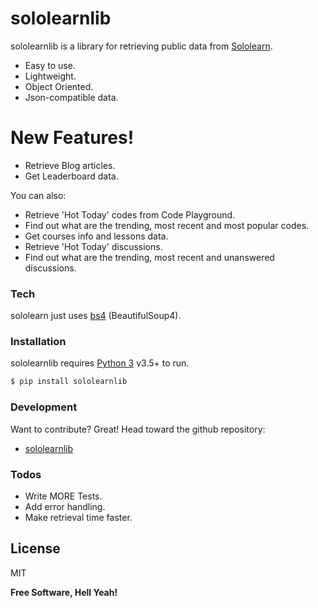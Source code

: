 # sololearnlib

sololearnlib is a library for retrieving public data from [Sololearn](https://www.sololearn.com).

  - Easy to use.
  - Lightweight.
  - Object Oriented.
  - Json-compatible data.

# New Features!

  - Retrieve Blog articles.
  - Get Leaderboard data.
 
You can also:
  - Retrieve 'Hot Today' codes from Code Playground. 
  - Find out what are the trending, most recent and most popular codes. 
  - Get courses info and lessons data.
  - Retrieve 'Hot Today' discussions.
  - Find out what are the trending, most recent and unanswered discussions.

### Tech

sololearn just uses [bs4](https://pypi.org/project/bs4/) (BeautifulSoup4).

### Installation

sololearnlib requires [Python 3](https://www.python.org/) v3.5+ to run.



```sh
$ pip install sololearnlib
```

### Development

Want to contribute? Great!
Head toward the github repository:
- [sololearnlib](https://github.com/Or-i0n/sololearnlib)

### Todos

 - Write MORE Tests.
 - Add error handling.
 - Make retrieval time faster.

License
----

MIT

**Free Software, Hell Yeah!**